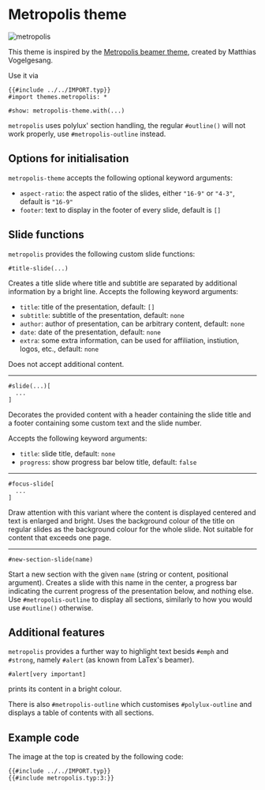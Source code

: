 # Metropolis theme

![metropolis](metropolis.png)

This theme is inspired by the
[Metropolis beamer theme](https://github.com/matze/mtheme),
created by Matthias Vogelgesang.

Use it via
```typ
{{#include ../../IMPORT.typ}}
#import themes.metropolis: *

#show: metropolis-theme.with(...)
```

`metropolis` uses polylux' section handling, the regular `#outline()` will not work
properly, use `#metropolis-outline` instead.

## Options for initialisation
`metropolis-theme` accepts the following optional keyword arguments:

- `aspect-ratio`: the aspect ratio of the slides, either `"16-9"` or `"4-3"`,
  default is `"16-9"`
- `footer`: text to display in the footer of every slide, default is `[]`

## Slide functions
`metropolis` provides the following custom slide functions:

```typ
#title-slide(...)
```
Creates a title slide where title and subtitle are separated by additional
information by a bright line.
Accepts the following keyword arguments:
- `title`: title of the presentation, default: `[]`
- `subtitle`: subtitle of the presentation, default: `none`
- `author`: author of presentation, can be arbitrary content, default: `none`
- `date`: date of the presentation, default: `none`
- `extra`: some extra information, can be used for affiliation, instiution,
  logos, etc., default: `none`

Does not accept additional content.

---

```typ
#slide(...)[
  ...
]
```
Decorates the provided content with a header containing the slide title and a
footer containing some custom text and the slide number.

Accepts the following keyword arguments:

- `title`: slide title, default: `none`
- `progress`: show progress bar below title, default: `false`

---

```typ
#focus-slide[
  ...
]
```
Draw attention with this variant where the content is displayed centered and text
is enlarged and bright.
Uses the background colour of the title on regular slides as the background
colour for the whole slide.
Not suitable for content that exceeds one page.

---

```typ
#new-section-slide(name)
```
Start a new section with the given `name` (string or content, positional argument).
Creates a slide with this name in the center, a progress bar indicating the
current progress of the presentation below, and nothing else.
Use `#metropolis-outline` to display all sections, similarly to how you would use
`#outline()` otherwise.

## Additional features
`metropolis` provides a further way to highlight text besids `#emph` and `#strong`,
namely `#alert` (as known from LaTex's beamer).
```typ
#alert[very important]
```
prints its content in a bright colour.

There is also `#metropolis-outline` which customises `#polylux-outline` and
displays a table of contents with all sections.


## Example code
The image at the top is created by the following code:
```typ
{{#include ../../IMPORT.typ}}
{{#include metropolis.typ:3:}}
```
